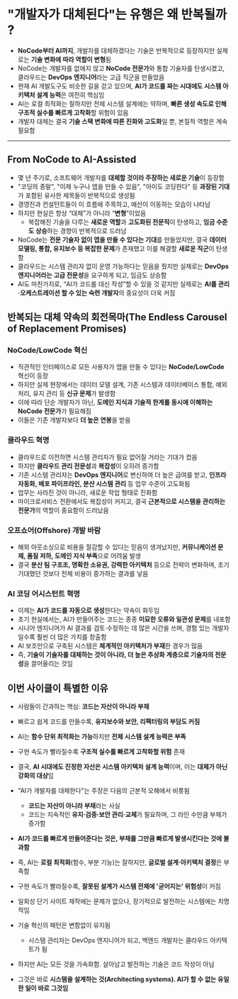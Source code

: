 # "개발자가 대체된다"는 유행은 왜 반복될까 ?


* **NoCode부터 AI까지**, 개발자를 대체하겠다는 기술은 반복적으로 등장하지만 실제로는 **기술 변화에 따라 역할이 변형**됨
* NoCode는 개발자를 없애지 않고 **NoCode 전문가**와 통합 기술자를 탄생시켰고, 클라우드는 **DevOps 엔지니어**라는 고급 직군을 만들었음
* 현재 AI 개발도구도 비슷한 길을 걷고 있으며, **AI가 코드를 짜는 시대에도 시스템 아키텍처 설계 능력**은 여전히 핵심임
* AI는 로컬 최적화는 잘하지만 전체 시스템 설계에는 약하며, **빠른 생성 속도로 인해 구조적 실수를 빠르게 고착화**할 위험이 있음
* 개발자 대체는 결국 **기술 스택 변화에 따른 진화와 고도화**일 뿐, 본질적 역할은 계속 필요함

---

From NoCode to AI-Assisted
--------------------------

* 몇 년 주기로, 소프트웨어 개발자를 **대체할 것이라 주장하는 새로운 기술**이 등장함
* "코딩의 종말", "이제 누구나 앱을 만들 수 있음", "아이도 코딩한다" 등 **과장된 기대**가 포함된 유사한 제목들이 반복적으로 생성됨
* 경영진과 컨설턴트들이 이 흐름에 주목하고, 예산이 이동하는 모습이 나타남
* 하지만 현실은 항상 “대체”가 아니라 “**변형**”이었음
  + 복잡해진 기술을 다루는 **새로운 역할**과 **고도화된 전문직**이 탄생하고, **임금 수준도 상승**하는 경향이 반복적으로 드러남
* NoCode는 **전문 기술자 없이 앱을 만들 수 있다는 기대**를 만들었지만, 결국 **데이터 모델링, 통합, 유지보수 등 복잡한 문제**가 존재했고 이를 해결할 **새로운 직군**이 탄생함
* 클라우드는 시스템 관리자 없이 운영 가능하다는 믿음을 줬지만 실제로는 **DevOps 엔지니어라는 고급 전문성**을 요구하게 되고, 임금도 상승함
* AI도 마찬가지로, “AI가 코드를 대신 작성”할 수 있을 것 같지만 실제로는 **AI를 관리·오케스트레이션 할 수 있는 숙련 개발자**의 중요성이 더욱 커짐

반복되는 대체 약속의 회전목마(The Endless Carousel of Replacement Promises)
--------------------------------------------------------------

### NoCode/LowCode 혁신

* 직관적인 인터페이스로 모든 사용자가 앱을 만들 수 있다는 **NoCode/LowCode** 혁신이 등장
* 하지만 실제 현장에서는 데이터 모델 설계, 기존 시스템과 데이터베이스 통합, 예외 처리, 유지 관리 등 **신규 문제**가 발생함
* 이에 따라 단순 개발자가 아닌, **도메인 지식과 기술적 한계를 동시에 이해하는 NoCode 전문가**가 필요해짐
* 이들은 기존 개발자보다 **더 높은 연봉**을 받음

### 클라우드 혁명

* 클라우드로 이전하면 시스템 관리자가 필요 없어질 거라는 기대가 컸음
* 하지만 **클라우드 관리 전문성**과 **복잡성**이 오히려 증가함
* 기존 시스템 관리자는 **DevOps 엔지니어**로 변신하여 더 높은 급여를 받고, **인프라 자동화, 배포 파이프라인, 분산 시스템 관리** 등 업무 수준이 고도화됨
* 업무는 사라진 것이 아니라, 새로운 작업 형태로 진화함
* 마이크로서비스 전환에서도 복잡성이 커지고, 결국 **근본적으로 시스템을 관리하는 전문가**의 역할이 중요함이 드러났음

### 오프쇼어(Offshore) 개발 바람

* 해외 아웃소싱으로 비용을 절감할 수 있다는 믿음이 생겨났지만, **커뮤니케이션 문제, 품질 저하, 도메인 지식 부족**으로 어려움 발생
* 결국 **분산 팀 구조조, 명확한 소유권, 강력한 아키텍처** 등으로 전략이 변화하며, 초기 기대했던 것보다 전체 비용이 증가하는 결과를 낳음

### AI 코딩 어시스턴트 혁명

* 이제는 **AI가 코드를 자동으로 생성**한다는 약속이 화두임
* 초기 현실에서는, AI가 만들어주는 코드는 종종 **미묘한 오류와 일관성 문제**를 내포함
* 시니어 엔지니어가 AI 결과를 검토·수정하는 데 많은 시간을 쓰며, 경험 있는 개발자일수록 훨씬 더 많은 가치를 창출함
* AI 보조만으로 구축된 시스템은 **체계적인 아키텍처가 부재**한 경우가 많음
* 즉, **기술이 기술자를 대체하는 것이 아니라, 더 높은 추상화 계층으로 기술자의 전문성**을 끌어올리는 것임

이번 사이클이 특별한 이유
--------------

* 사람들이 간과하는 핵심: **코드는 자산이 아니라 부채**
* 빠르고 쉽게 코드를 만들수록, **유지보수와 보안, 리팩터링의 부담도 커짐**
* AI는 **함수 단위 최적화는 가능**하지만 **전체 시스템 설계 능력은 부족**
* 구현 속도가 빨라질수록 **구조적 실수를 빠르게 고착화할 위험** 존재
* 결국, **AI 시대에도 진정한 자산은 시스템 아키텍처 설계 능력**이며, 이는 **대체가 아닌 강화의 대상**임

* "AI가 개발자를 대체한다"는 주장은 다음의 근본적 오해에서 비롯됨
  + **코드는 자산이 아니라 부채**라는 사실
  + 코드는 지속적인 **유지·검증·보안 관리·교체**가 필요하며, 그 라인 수만큼 부채가 증가함
* **AI가 코드를 빠르게 만들어준다는 것은, 부채를 그만큼 빠르게 발생시킨다는 것에 불과함**
* 즉, AI는 **로컬 최적화**(함수, 부분 기능)는 잘하지만, **글로벌 설계·아키텍처 결정**은 부족함
* 구현 속도가 빨라질수록, **잘못된 설계가 시스템 전체에 '굳어지는' 위험성**이 커짐
* 일회성 단기 사이트 제작에는 문제가 없으나, 장기적으로 발전하는 시스템에는 치명적임

* 기술 혁신의 패턴은 변함없이 유지됨
  + 시스템 관리자는 DevOps 엔지니어가 되고, 백엔드 개발자는 클라우드 아키텍트가 됨
* 하지만 AI는 모든 것을 가속화함. 살아남고 발전하는 기술은 코드 작성이 아님
* 그것은 바로 **시스템을 설계하는 것(Architecting systems). AI가 할 수 없는 유일한 일이 바로 그것임**
